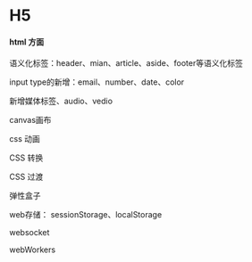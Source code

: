 # H5

#### html 方面

语义化标签：header、mian、article、aside、footer等语义化标签

input type的新增：email、number、date、color 

新增媒体标签、audio、vedio

canvas画布

css 动画

CSS 转换

CSS 过渡

弹性盒子

web存储： sessionStorage、localStorage

websocket

webWorkers

